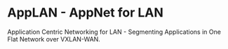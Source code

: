 # AppLAN - AppNet for LAN
Application Centric Networking for LAN - Segmenting Applications in One Flat Network over VXLAN-WAN.

